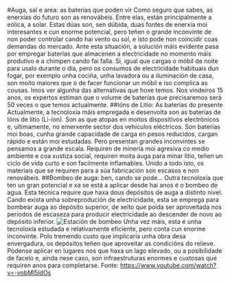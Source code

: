 #Auga, sal e area: as baterías que poden vir
Como seguro que sabes, as enerxías do futuro son as renovábeis. Entre elas, están principalmente a eólica, a solar. Estas dúas son, sen dúbida, duas fontes de enerxía moi interesantes e cun enorme potencial, pero teñen o grande inconvinte de non poder controlar cando hai vento ou sol, e isto pode non coincidir coas demandas do mercado.
Ante esta situación, a solución máis evidente pasa por empregar baterías que almacenen a electricidade no momento máis produtivo e a chimpen cando fai falla. Si, igual que cargas o móbil de noite para usalo durante o día, pero os consumos de electricidade habituais dun fogar, por exemplo unha cociña, unha lavadora ou a iluminación de casa, son moito maiores que o de facer funcionar un móbil e iso complica as cousas. Imos ver algunha das alternativas que hoxe temos. Nos vindeiros 15 anos, os expertos estiman que o volume de baterías que precisaremos será 50 veces o que temos actualmente.
##Ións de Litio: As baterías do presente
Actualmente, a tecnoloxía máis empregada e desenvolta son as baterías de Ións de litio (Li-ion). Son as que atopas en moitos dispositivos electrónicos e, ultimamente, no emerxente sector dos vehículos eléctricos. Son baterías moi boas, cunha grande capacidade de carga en pesos reducidos, cargan rápido e están moi estudadas. Pero presentan grandes inconvintes se pensamos a grande escala. Requiren de minería moi agresiva co medio ambiente e coa xustiza social, requiren moita auga para minar litio, teñen un ciclo de vida curto e son facilmente inflamables. Unido a todo isto, os materiais que se requiren para a súa fabricación son escasos e non renovábeis.
##Bombeo de auga: ben, cando se pode...
Outra tecnoloxía que ten un gran potencial e xa se está a aplicar desde hai anos é o bombeo de agua. Esta técnica require que haxa dous depósitos de auga a distinto nivel. Cando exista unha sobreprodución de electricidade, esta se emprega para bombear auga ao depósito superior, de xeito que poida ser aproveitada nos períodos de escaseza para producir electricidade ao descender de novo ao depósito inferior. 
![Estación de bombeo](https://upload.wikimedia.org/wikipedia/commons/9/9a/Pumpstor_racoon_mtn.jpg?20070913144453  "Estación de bombeo")
Unha vez máis, esta é unha tecnoloxía estudada e relativamente eficiente, pero conta cun enorme inconvinte. Polo tremendo custo que implicaría unha obra desa envergadura, os depósitos teñen que aproveitar as condicións do relieve. Pódense aplicar en lugares nos que haxa un lago elevado, ou a posibilidade de facelo e, aínda nese caso, son infraestruturas enormes e custosas que requiren anos para completarse.
Fonte: https://www.youtube.com/watch?v=-vobMl5ldOs